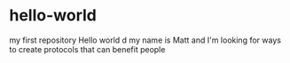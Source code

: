 # hello-world
my first repository
Hello world d my name is Matt and I'm looking for ways to create protocols that can benefit people
